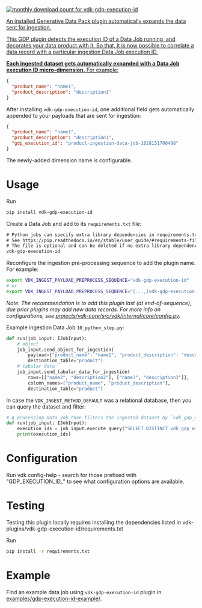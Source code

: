 <a href="https://pypistats.org/packages/vdk-gdp-execution-id" alt="Monthly Downloads">
        <img src="https://img.shields.io/pypi/dm/vdk-gdp-execution-id.svg" alt="monthly download count for vdk-gdp-execution-id">

An installed Generative Data Pack plugin automatically expands the data sent for ingestion.

This GDP plugin detects the execution ID of a Data Job running, and decorates your data product with it. So that,
it is now possible to correlate a data record with a particular ingestion Data Job execution ID.

**Each ingested dataset gets automatically expanded with a Data Job execution ID micro-dimension.**
For example:

```json
{
  "product_name": "name1",
  "product_description": "description1"
}
```

After installing `vdk-gdp-execution-id`, one additional field gets automatically appended to your payloads that are
sent for ingestion:

```json
{
  "product_name": "name1",
  "product_description": "description1",
  "gdp_execution_id": "product-ingestion-data-job-1628151700498"
}
```

The newly-added dimension name is configurable.

# Usage

Run

```bash
pip install vdk-gdp-execution-id
```

Create a Data Job and add to its `requirements.txt` file:
```txt
# Python jobs can specify extra library dependencies in requirements.txt file.
# See https://pip.readthedocs.io/en/stable/user_guide/#requirements-files
# The file is optional and can be deleted if no extra library dependencies are necessary.
vdk-gdp-execution-id
```

Reconfigure the ingestion pre-processing sequence to add the plugin name. For example:
```bash
export VDK_INGEST_PAYLOAD_PREPROCESS_SEQUENCE="vdk-gdp-execution-id"
# or
export VDK_INGEST_PAYLOAD_PREPROCESS_SEQUENCE="[...,]vdk-gdp-execution-id"
```
_Note: The recommendation is to add this plugin last (at end-of-sequence), due prior plugins may add new data records.
For more info on configurations, see [projects/vdk-core/src/vdk/internal/core/config.py](../../vdk-core/src/vdk/internal/core/config.py)._


Example ingestion Data Job `10_python_step.py`:
```python
def run(job_input: IJobInput):
    # object
    job_input.send_object_for_ingestion(
        payload={"product_name": "name1", "product_description": "description1"},
        destination_table="product")
    # tabular data
    job_input.send_tabular_data_for_ingestion(
        rows=[["name2", "description2"], ["name3", "description3"]],
        column_names=["product_name", "product_description"],
        destination_table="product")
```

In case the `VDK_INGEST_METHOD_DEFAULT` was a relational database,
then you can query the dataset and filter:
```python
# A processing Data Job then filters the ingested dataset by `vdk_gdp_execution_id` column
def run(job_input: IJobInput):
    execution_ids = job_input.execute_query("SELECT DISTINCT vdk_gdp_execution_id FROM product")
    print(execution_ids)
```

# Configuration

Run vdk config-help - search for those prefixed with "GDP_EXECUTION_ID_" to see what configuration options are
available.

# Testing

Testing this plugin locally requires installing the dependencies listed in
vdk-plugins/vdk-gdp-execution-id/requirements.txt

Run

```bash
pip install -r requirements.txt
```

# Example

Find an example data job using `vdk-gdp-execution-id` plugin in [examples/gdp-execution-id-example/](../../../examples/gdp-execution-id-example).
